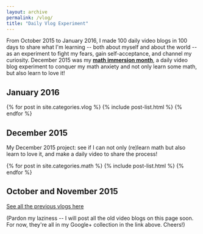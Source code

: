 ```yaml
---
layout: archive
permalink: /vlog/
title: "Daily Vlog Experiment"
---
```


From October 2015 to January 2016, I made 100 daily video blogs in 100 days to share what I'm learning -- both about myself and about the world -- as an experiment to fight my fears, gain self-acceptance, and channel my curiosity. December 2015 was my [**math immersion month**](/math/), a daily video blog experiment to conquer my math anxiety and not only learn some math, but also learn to love it!

## January 2016

<div class="tiles">
{% for post in site.categories.vlog %}
	{% include post-list.html %}
{% endfor %}
</div><!-- /.tiles -->

## December 2015

My December 2015 project: see if I can not only (re)learn math but also learn to love it, and make a daily video to share the process!

<div class="tiles">
{% for post in site.categories.math %}
	{% include post-list.html %}
{% endfor %}
</div><!-- /.tiles -->

## October and November 2015

<a href="https://plus.google.com/u/0/collection/kAGMq">See all the previous vlogs here</a>

(Pardon my laziness -- I will post all the old video blogs on this page soon. For now, they're all in my Google+ collection in the link above. Cheers!)